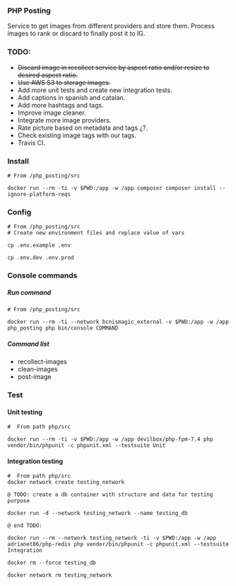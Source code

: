 ### PHP Posting
Service to get images from different providers and store them.
Process images to rank or discard to finally post it to IG.

### TODO:
+ ~~Discard image in recollect service by aspect ratio and/or resize to desired aspect ratio.~~
+ ~~Use AWS S3 to storage images.~~ 
+ Add more unit tests and create new integration tests.
+ Add captions in spanish and catalan.
+ Add more hashtags and tags.
+ Improve image cleaner.
+ Integrate more image providers.
+ Rate picture based on metadata and tags ¿?.
+ Check existing image tags with our tags.
+ Travis CI.

### Install 
    # From /php_posting/src
        
    docker run --rm -ti -v $PWD:/app -w /app composer composer install --ignore-platform-reqs

### Config
    # From /php_posting/src
    # Create new environment files and replace value of vars
    
    cp .env.example .env
    
    cp .env.dev .env.prod

### Console commands
##### Run command
    # From /php_posting/src
    
    docker run --rm -ti --network bcnismagic_external -v $PWD:/app -w /app php_posting php bin/console COMMAND 
    
##### Command list
* recollect-images 
* clean-images 
* post-image 

### Test
#### Unit testing
    #  From path php/src
    
    docker run --rm -ti -v $PWD:/app -w /app devilbox/php-fpm-7.4 php vendor/bin/phpunit -c phpunit.xml --testsuite Unit

#### Integration testing
    #  From path php/src
    docker network create testing_network
    
    @ TODO: create a db container with structure and data for testing purpose
    
    docker run -d --network testing_network --name testing_db  
    
    @ end TODO:
    
    docker run --rm --network testing_network -ti -v $PWD:/app -w /app adrianet86/php-redis php vendor/bin/phpunit -c phpunit.xml --testsuite Integration
    
    docker rm --force testing_db
    
    docker network rm testing_network
